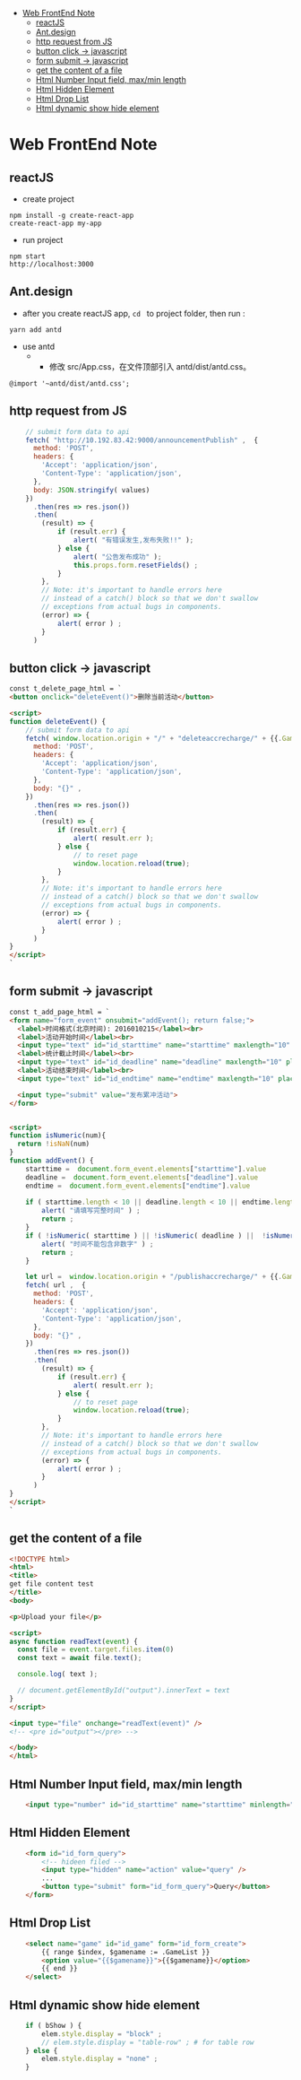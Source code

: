 [](...menustart)

- [Web FrontEnd Note](#4a5647bb8fe0a7a3f6eb3fe7e2d038d6)
    - [reactJS](#6f2631dbb72803960030d1912849b034)
    - [Ant.design](#2efb47900229246f126114d5446309c8)
    - [http request from JS](#b63638704f9953ca8cb4512dcf01b2a2)
    - [button click -> javascript](#8ee1ccd085896dae59d2585a43f6ad61)
    - [form submit -> javascript](#5746a56c4e47f39b4dbc05035350625c)
    - [get the content of a file](#14d95bde54c8e5595aeb776fe1cfc950)
    - [Html Number Input field, max/min length](#d2b729a11d72c4041af51d779b41cd05)
    - [Html Hidden Element](#e9475a1dc92ef25ff6490381ce108171)
    - [Html Drop List](#343ad9cb4bc1d4a4684f231e3a380be7)
    - [Html dynamic show hide element](#eb0c9f570624cc1822ff0bb95269f21e)

[](...menuend)


<h2 id="4a5647bb8fe0a7a3f6eb3fe7e2d038d6"></h2>

# Web FrontEnd Note

<h2 id="6f2631dbb72803960030d1912849b034"></h2>

## reactJS

- create project

```
npm install -g create-react-app
create-react-app my-app
```

- run project

```
npm start
http://localhost:3000
```

<h2 id="2efb47900229246f126114d5446309c8"></h2>

## Ant.design

- after you create reactJS app, `cd ` to project folder, then  run :

```
yarn add antd
```

- use antd
    - - 修改 src/App.css，在文件顶部引入 antd/dist/antd.css。

```
@import '~antd/dist/antd.css';
```

<h2 id="b63638704f9953ca8cb4512dcf01b2a2"></h2>

## http request from JS

```javascript
    // submit form data to api
    fetch( "http://10.192.83.42:9000/announcementPublish" ,  {
      method: 'POST',
      headers: {
        'Accept': 'application/json',
        'Content-Type': 'application/json',
      },
      body: JSON.stringify( values)
    })
      .then(res => res.json())
      .then(
        (result) => {
            if (result.err) {
                alert( "有错误发生,发布失败!!" ); 
            } else {
                alert( "公告发布成功" );
                this.props.form.resetFields() ;
            }
        },
        // Note: it's important to handle errors here
        // instead of a catch() block so that we don't swallow
        // exceptions from actual bugs in components.
        (error) => {
            alert( error ) ;
        }
      )
```

<h2 id="8ee1ccd085896dae59d2585a43f6ad61"></h2>

## button click -> javascript

```html
const t_delete_page_html = `
<button onclick="deleteEvent()">删除当前活动</button>

<script>
function deleteEvent() {
    // submit form data to api
    fetch( window.location.origin + "/" + "deleteaccrecharge/" + {{.Game}}  ,  {
      method: 'POST',
      headers: {
        'Accept': 'application/json',
        'Content-Type': 'application/json',
      },
      body: "{}" , 
    })
      .then(res => res.json())
      .then(
        (result) => {
            if (result.err) {
                alert( result.err ); 
            } else {
                // to reset page
                window.location.reload(true);
            }
        },
        // Note: it's important to handle errors here
        // instead of a catch() block so that we don't swallow
        // exceptions from actual bugs in components.
        (error) => {
            alert( error ) ;
        }
      )
}
</script>
`
```


<h2 id="5746a56c4e47f39b4dbc05035350625c"></h2>

## form submit -> javascript

```html
const t_add_page_html = `
<form name="form_event" onsubmit="addEvent(); return false;">
  <label>时间格式(北京时间): 2016010215</label><br>
  <label>活动开始时间</label><br>
  <input type="text" id="id_starttime" name="starttime" maxlength="10" placeholder="1970010208"><br>
  <label>统计截止时间</label><br>
  <input type="text" id="id_deadline" name="deadline" maxlength="10" placeholder="1970010214"> <br>
  <label>活动结束时间</label><br>
  <input type="text" id="id_endtime" name="endtime" maxlength="10" placeholder="1970010220"><br><br>

  <input type="submit" value="发布累冲活动">
</form> 


<script>
function isNumeric(num){
  return !isNaN(num)
}
function addEvent() {
    starttime =  document.form_event.elements["starttime"].value
    deadline =  document.form_event.elements["deadline"].value
    endtime =  document.form_event.elements["endtime"].value
    
    if ( starttime.length < 10 || deadline.length < 10 || endtime.length < 10   ) {
        alert( "请填写完整时间" ) ;
        return ;
    }
    if ( !isNumeric( starttime ) || !isNumeric( deadline ) ||  !isNumeric( endtime ) ) {
        alert( "时间不能包含非数字" ) ;
        return ;
    }

    let url =  window.location.origin + "/publishaccrecharge/" + {{.Game}} + "/"+starttime+"/"+deadline+"/"+endtime
    fetch( url ,  {
      method: 'POST',
      headers: {
        'Accept': 'application/json',
        'Content-Type': 'application/json',
      },
      body: "{}" , 
    })
      .then(res => res.json())
      .then(
        (result) => {
            if (result.err) {
                alert( result.err ); 
            } else {
                // to reset page
                window.location.reload(true);
            }
        },
        // Note: it's important to handle errors here
        // instead of a catch() block so that we don't swallow
        // exceptions from actual bugs in components.
        (error) => {
            alert( error ) ;
        }
      )
}
</script>
`
```

<h2 id="14d95bde54c8e5595aeb776fe1cfc950"></h2>

## get the content of a file

```html
<!DOCTYPE html>
<html>
<title>
get file content test
</title>
<body>

<p>Upload your file</p>

<script>
async function readText(event) {
  const file = event.target.files.item(0)
  const text = await file.text();

  console.log( text );

  // document.getElementById("output").innerText = text
}
</script>

<input type="file" onchange="readText(event)" />
<!-- <pre id="output"></pre> -->

</body>
</html>
```


<h2 id="d2b729a11d72c4041af51d779b41cd05"></h2>

## Html Number Input field, max/min length

```html
    <input type="number" id="id_starttime" name="starttime" minlength="10" maxlength="10" placeholder="1970010208" required oninput="javascript: if (this.value.length > this.maxLength) this.value = this.value.slice(0, this.maxLength);">
```

<h2 id="e9475a1dc92ef25ff6490381ce108171"></h2>

## Html Hidden Element

```html
    <form id="id_form_query">
        <!-- hideen filed -->
        <input type="hidden" name="action" value="query" />
        ...
        <button type="submit" form="id_form_query">Query</button>
    </form>
```


<h2 id="343ad9cb4bc1d4a4684f231e3a380be7"></h2>

## Html Drop List

```html
    <select name="game" id="id_game" form="id_form_create">
        {{ range $index, $gamename := .GameList }}
        <option value="{{$gamename}}">{{$gamename}}</option>
        {{ end }}
    </select>
```

<h2 id="eb0c9f570624cc1822ff0bb95269f21e"></h2>

## Html dynamic show hide element

```javascript
    if ( bShow ) {
        elem.style.display = "block" ;
        // elem.style.display = "table-row" ; # for table row
    } else {
        elem.style.display = "none" ;
    }
```
